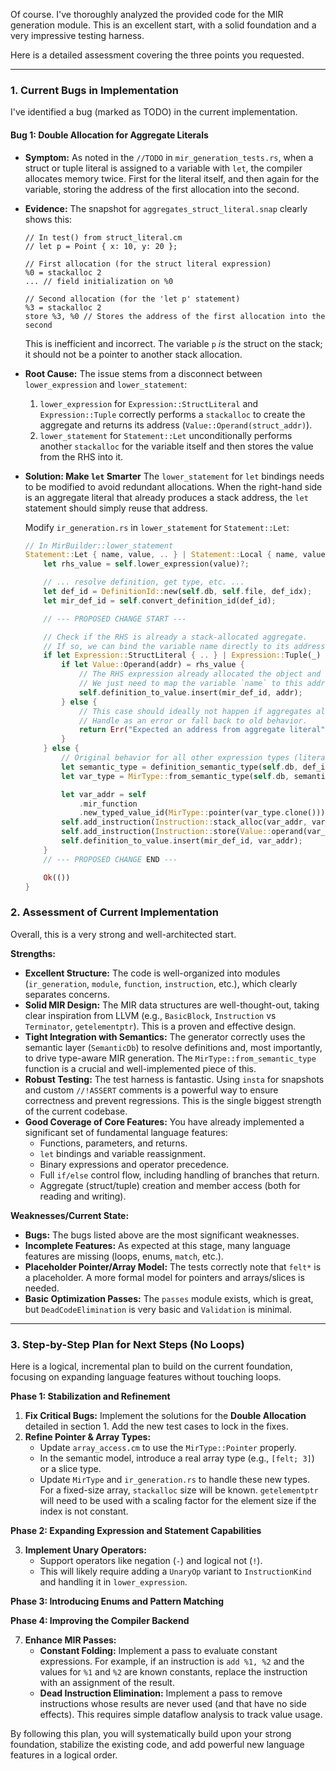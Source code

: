 Of course. I've thoroughly analyzed the provided code for the MIR generation
module. This is an excellent start, with a solid foundation and a very
impressive testing harness.

Here is a detailed assessment covering the three points you requested.

---

### 1. Current Bugs in Implementation

I've identified a bug (marked as TODO) in the current implementation.

#### Bug 1: Double Allocation for Aggregate Literals

- **Symptom:** As noted in the `//TODO` in `mir_generation_tests.rs`, when a
  struct or tuple literal is assigned to a variable with `let`, the compiler
  allocates memory twice. First for the literal itself, and then again for the
  variable, storing the address of the first allocation into the second.

- **Evidence:** The snapshot for `aggregates_struct_literal.snap` clearly shows
  this:

  ```mir
  // In test() from struct_literal.cm
  // let p = Point { x: 10, y: 20 };

  // First allocation (for the struct literal expression)
  %0 = stackalloc 2
  ... // field initialization on %0

  // Second allocation (for the 'let p' statement)
  %3 = stackalloc 2
  store %3, %0 // Stores the address of the first allocation into the second
  ```

  This is inefficient and incorrect. The variable `p` _is_ the struct on the
  stack; it should not be a pointer to another stack allocation.

- **Root Cause:** The issue stems from a disconnect between `lower_expression`
  and `lower_statement`:

  1.  `lower_expression` for `Expression::StructLiteral` and `Expression::Tuple`
      correctly performs a `stackalloc` to create the aggregate and returns its
      address (`Value::Operand(struct_addr)`).
  2.  `lower_statement` for `Statement::Let` unconditionally performs another
      `stackalloc` for the variable itself and then stores the value from the
      RHS into it.

- **Solution: Make `let` Smarter** The `lower_statement` for `let` bindings
  needs to be modified to avoid redundant allocations. When the right-hand side
  is an aggregate literal that already produces a stack address, the `let`
  statement should simply reuse that address.

  Modify `ir_generation.rs` in `lower_statement` for `Statement::Let`:

  ```rust
  // In MirBuilder::lower_statement
  Statement::Let { name, value, .. } | Statement::Local { name, value, .. } => {
      let rhs_value = self.lower_expression(value)?;

      // ... resolve definition, get type, etc. ...
      let def_id = DefinitionId::new(self.db, self.file, def_idx);
      let mir_def_id = self.convert_definition_id(def_id);

      // --- PROPOSED CHANGE START ---

      // Check if the RHS is already a stack-allocated aggregate.
      // If so, we can bind the variable name directly to its address.
      if let Expression::StructLiteral { .. } | Expression::Tuple(_) = value.value() {
          if let Value::Operand(addr) = rhs_value {
              // The RHS expression already allocated the object and returned its address.
              // We just need to map the variable `name` to this address.
              self.definition_to_value.insert(mir_def_id, addr);
          } else {
              // This case should ideally not happen if aggregates always return addresses.
              // Handle as an error or fall back to old behavior.
              return Err("Expected an address from aggregate literal".to_string());
          }
      } else {
          // Original behavior for all other expression types (literals, binary ops, etc.)
          let semantic_type = definition_semantic_type(self.db, def_id);
          let var_type = MirType::from_semantic_type(self.db, semantic_type);

          let var_addr = self
              .mir_function
              .new_typed_value_id(MirType::pointer(var_type.clone()));
          self.add_instruction(Instruction::stack_alloc(var_addr, var_type.size_units()));
          self.add_instruction(Instruction::store(Value::operand(var_addr), rhs_value));
          self.definition_to_value.insert(mir_def_id, var_addr);
      }
      // --- PROPOSED CHANGE END ---

      Ok(())
  }
  ```

### 2. Assessment of Current Implementation

Overall, this is a very strong and well-architected start.

**Strengths:**

- **Excellent Structure:** The code is well-organized into modules
  (`ir_generation`, `module`, `function`, `instruction`, etc.), which clearly
  separates concerns.
- **Solid MIR Design:** The MIR data structures are well-thought-out, taking
  clear inspiration from LLVM (e.g., `BasicBlock`, `Instruction` vs
  `Terminator`, `getelementptr`). This is a proven and effective design.
- **Tight Integration with Semantics:** The generator correctly uses the
  semantic layer (`SemanticDb`) to resolve definitions and, most importantly, to
  drive type-aware MIR generation. The `MirType::from_semantic_type` function is
  a crucial and well-implemented piece of this.
- **Robust Testing:** The test harness is fantastic. Using `insta` for snapshots
  and custom `//!ASSERT` comments is a powerful way to ensure correctness and
  prevent regressions. This is the single biggest strength of the current
  codebase.
- **Good Coverage of Core Features:** You have already implemented a significant
  set of fundamental language features:
  - Functions, parameters, and returns.
  - `let` bindings and variable reassignment.
  - Binary expressions and operator precedence.
  - Full `if/else` control flow, including handling of branches that return.
  - Aggregate (struct/tuple) creation and member access (both for reading and
    writing).

**Weaknesses/Current State:**

- **Bugs:** The bugs listed above are the most significant weaknesses.
- **Incomplete Features:** As expected at this stage, many language features are
  missing (loops, enums, `match`, etc.).
- **Placeholder Pointer/Array Model:** The tests correctly note that `felt*` is
  a placeholder. A more formal model for pointers and arrays/slices is needed.
- **Basic Optimization Passes:** The `passes` module exists, which is great, but
  `DeadCodeElimination` is very basic and `Validation` is minimal.

---

### 3. Step-by-Step Plan for Next Steps (No Loops)

Here is a logical, incremental plan to build on the current foundation, focusing
on expanding language features without touching loops.

**Phase 1: Stabilization and Refinement**

1.  **Fix Critical Bugs:** Implement the solutions for the **Double Allocation**
    detailed in section 1. Add the new test cases to lock in the fixes.
2.  **Refine Pointer & Array Types:**
    - Update `array_access.cm` to use the `MirType::Pointer` properly.
    - In the semantic model, introduce a real array type (e.g., `[felt; 3]`) or
      a slice type.
    - Update `MirType` and `ir_generation.rs` to handle these new types. For a
      fixed-size array, `stackalloc` size will be known. `getelementptr` will
      need to be used with a scaling factor for the element size if the index is
      not constant.

**Phase 2: Expanding Expression and Statement Capabilities**

3.  **Implement Unary Operators:**
    - Support operators like negation (`-`) and logical not (`!`).
    - This will likely require adding a `UnaryOp` variant to `InstructionKind`
      and handling it in `lower_expression`.

**Phase 3: Introducing Enums and Pattern Matching**

**Phase 4: Improving the Compiler Backend**

7.  **Enhance MIR Passes:**
    - **Constant Folding:** Implement a pass to evaluate constant expressions.
      For example, if an instruction is `add %1, %2` and the values for `%1` and
      `%2` are known constants, replace the instruction with an assignment of
      the result.
    - **Dead Instruction Elimination:** Implement a pass to remove instructions
      whose results are never used (and that have no side effects). This
      requires simple dataflow analysis to track value usage.

By following this plan, you will systematically build upon your strong
foundation, stabilize the existing code, and add powerful new language features
in a logical order.
